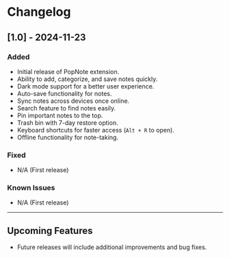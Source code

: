 # Changelog

## [1.0] - 2024-11-23
### Added
- Initial release of PopNote extension.
- Ability to add, categorize, and save notes quickly.
- Dark mode support for a better user experience.
- Auto-save functionality for notes.
- Sync notes across devices once online.
- Search feature to find notes easily.
- Pin important notes to the top.
- Trash bin with 7-day restore option.
- Keyboard shortcuts for faster access (`Alt + R` to open).
- Offline functionality for note-taking.

### Fixed
- N/A (First release)

### Known Issues
- N/A (First release)

---

## Upcoming Features
- Future releases will include additional improvements and bug fixes.